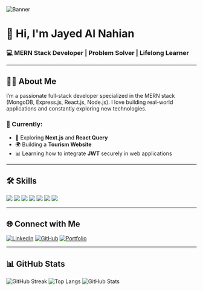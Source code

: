 ![Banner](https://i.ibb.co/277zdLjh/final-2.jpg)

# 👋 Hi, I'm Jayed Al Nahian  
### 💻 MERN Stack Developer | Problem Solver | Lifelong Learner

---

## 🧑‍💼 About Me
I’m a passionate full-stack developer specialized in the MERN stack (MongoDB, Express.js, React.js, Node.js). I love building real-world applications and constantly exploring new technologies.

### 🌱 Currently:
- 🚀 Exploring **Next.js** and **React Query**
- 🌍 Building a **Tourism Website**
- 📊 Learning how to integrate **JWT** securely in web applications

---

## 🛠️ Skills

<p align="left">
  <img src="https://img.shields.io/badge/React-61DAFB?logo=react&logoColor=white&style=for-the-badge" />
  <img src="https://img.shields.io/badge/Node.js-339933?logo=node.js&logoColor=white&style=for-the-badge" />
  <img src="https://img.shields.io/badge/Express.js-000000?logo=express&logoColor=white&style=for-the-badge" />
  <img src="https://img.shields.io/badge/MongoDB-47A248?logo=mongodb&logoColor=white&style=for-the-badge" />
  <img src="https://img.shields.io/badge/Tailwind_CSS-38B2AC?logo=tailwind-css&logoColor=white&style=for-the-badge" />
  <img src="https://img.shields.io/badge/Firebase-FFCA28?logo=firebase&logoColor=white&style=for-the-badge" />
  <img src="https://img.shields.io/badge/Git-F05032?logo=git&logoColor=white&style=for-the-badge" />
</p>

---

## 🌐 Connect with Me
[![LinkedIn](https://img.shields.io/badge/LinkedIn-blue?logo=linkedin&style=for-the-badge)](https://www.linkedin.com/in/jayed-al-nahian-83b369317/)
[![GitHub](https://img.shields.io/badge/GitHub-black?logo=github&style=for-the-badge)](https://github.com/jayedalnahian)
[![Portfolio](https://img.shields.io/badge/Portfolio-ff6347?style=for-the-badge&logo=firefox-browser)](https://your-portfolio-link.com)

---

## 📊 GitHub Stats
![GitHub Streak](https://streak-stats.demolab.com?username=jayedalnahian&theme=radical&hide_border=true)
![Top Langs](https://github-readme-stats.vercel.app/api/top-langs/?username=jayedalnahian&layout=compact&theme=radical)
![GitHub Stats](https://github-readme-stats.vercel.app/api?username=jayedalnahian&show_icons=true&theme=radical)
